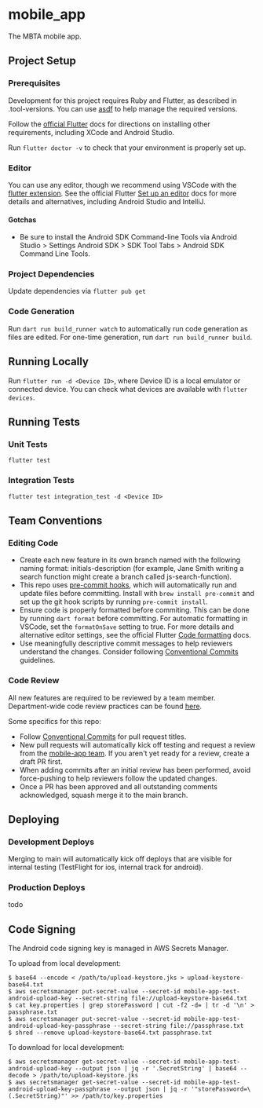 # mobile_app

The MBTA mobile app.

## Project Setup

### Prerequisites

Development for this project requires Ruby and Flutter, as described in .tool-versions. You can use [asdf](https://asdf-vm.com/) to help manage the required versions.

Follow the [official Flutter](https://docs.flutter.dev/get-started/install/macos) docs for directions on installing other requirements, including XCode and Android Studio.

Run `flutter doctor -v` to check that your environment is properly set up.
### Editor
You can use any editor, though we recommend using VSCode with the [flutter extension](https://marketplace.visualstudio.com/items?itemName=Dart-Code.flutter).
See the official Flutter [Set up an editor](https://docs.flutter.dev/get-started/editor?tab=vscode) docs for more details and alternatives, including Android Studio and IntelliJ.

#### Gotchas

- Be sure to install the Android SDK Command-line Tools via Android Studio > Settings Android SDK > SDK Tool Tabs > Android SDK Command Line Tools.

### Project Dependencies

Update dependencies via `flutter pub get`

### Code Generation

Run `dart run build_runner watch` to automatically run code generation as files are edited. For one-time generation, run `dart run build_runner build`.

## Running Locally

Run `flutter run -d <Device ID>`, where Device ID is a local emulator or connected device.
You can check what devices are available with `flutter devices`.

## Running Tests

### Unit Tests

`flutter test`

### Integration Tests

`flutter test integration_test -d <Device ID>`

## Team Conventions

### Editing Code

- Create each new feature in its own branch named with the following naming format: initials-description (for example, Jane Smith writing a search function might create a branch called js-search-function).
- This repo uses [pre-commit hooks](https://pre-commit.com/), which will automatically run and update files before committing. Install with `brew install pre-commit` and set up the git hook scripts by running `pre-commit install`.
- Ensure code is properly formatted before commiting. This can be done by running `dart format` before committing. For automatic formatting in VSCode, set the `formatOnSave` setting to true. For more details and alternative editor settings, see the official Flutter [Code formatting](https://docs.flutter.dev/tools/formatting#automatically-formatting-code-in-vs-code) docs.
- Use meaningfully descriptive commit messages to help reviewers understand the changes. Consider following [Conventional Commits](https://www.conventionalcommits.org/en/v1.0.0-beta.2/) guidelines.

### Code Review

All new features are required to be reviewed by a team member. Department-wide code review practices can be found [here](https://www.notion.so/mbta-downtown-crossing/Code-Reviews-df7d4d6bb6aa4831a81bc8cef1bebbb5).

Some specifics for this repo:
- Follow [Conventional Commits](https://www.conventionalcommits.org/en/v1.0.0-beta.2/) for pull request titles.
- New pull requests will automatically kick off testing and request a review from the [mobile-app team](https://github.com/orgs/mbta/teams/mobile-app). If you aren't yet ready for a review, create a draft PR first.
- When adding commits after an initial review has been performed, avoid force-pushing to help reviewers follow the updated changes.
- Once a PR has been approved and all outstanding comments acknowledged, squash merge it to the main branch.

## Deploying

### Development Deploys

Merging to main will automatically kick off deploys that are visible for internal testing (TestFlight for ios, internal track for android).

### Production Deploys

todo

## Code Signing

The Android code signing key is managed in AWS Secrets Manager.

To upload from local development:

```shell
$ base64 --encode < /path/to/upload-keystore.jks > upload-keystore-base64.txt
$ aws secretsmanager put-secret-value --secret-id mobile-app-test-android-upload-key --secret-string file://upload-keystore-base64.txt
$ cat key.properties | grep storePassword | cut -f2 -d= | tr -d '\n' > passphrase.txt
$ aws secretsmanager put-secret-value --secret-id mobile-app-test-android-upload-key-passphrase --secret-string file://passphrase.txt
$ shred --remove upload-keystore-base64.txt passphrase.txt
```

To download for local development:

```shell
$ aws secretsmanager get-secret-value --secret-id mobile-app-test-android-upload-key --output json | jq -r '.SecretString' | base64 --decode > /path/to/upload-keystore.jks
$ aws secretsmanager get-secret-value --secret-id mobile-app-test-android-upload-key-passphrase --output json | jq -r '"storePassword=\(.SecretString)"' >> /path/to/key.properties
```
